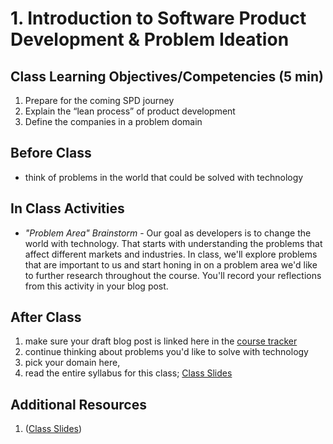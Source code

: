 
# 1. Introduction to Software Product Development & Problem Ideation

## Class Learning Objectives/Competencies (5 min)

1. Prepare for the coming SPD journey
1. Explain the “lean process” of product development
1. Define the companies in a problem domain

## Before Class
 - think of problems in the world that could be solved with technology

## In Class Activities
 - *"Problem Area" Brainstorm* - Our goal as developers is to change the world with technology. That starts with understanding the problems that affect different markets and industries. In class, we'll explore problems that are important to us and start honing in on a problem area we'd like to further research throughout the course. You'll record your reflections from this activity in your blog post.

## After Class
1. make sure your draft blog post is linked here in the [course tracker](https://make.sc/spd-1-1-tracker)   
2. continue thinking about problems you'd like to solve with technology  
3. pick your domain here,
4. read the entire syllabus for this class; [Class Slides](https://docs.google.com/presentation/d/1T2SdWncAHL3hHniAdbYXEzoP-HGHmR5ffHj5TooBY-g/edit?usp=drive_web&ouid=102349547791146369642)


## Additional Resources

1. ([Class Slides](https://docs.google.com/presentation/d/1T2SdWncAHL3hHniAdbYXEzoP-HGHmR5ffHj5TooBY-g/edit?usp=drive_web&ouid=102349547791146369642))
